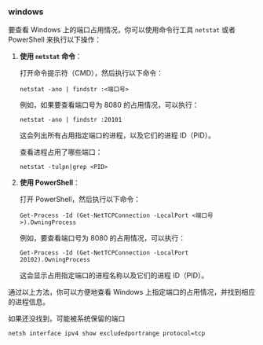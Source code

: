 ### windows

要查看 Windows 上的端口占用情况，你可以使用命令行工具 `netstat` 或者 PowerShell 来执行以下操作：

1. **使用 `netstat` 命令**：

   打开命令提示符（CMD），然后执行以下命令：

   ```
   netstat -ano | findstr :<端口号>
   ```

   例如，如果要查看端口号为 8080 的占用情况，可以执行：

   ```
   netstat -ano | findstr :20101
   ```

   这会列出所有占用指定端口的进程，以及它们的进程 ID（PID）。

   

   查看进程占用了哪些端口：

   ```shell
   netstat -tulpn|grep <PID>
   ```

   

   

   

2. **使用 PowerShell**：

   打开 PowerShell，然后执行以下命令：

   ```
   Get-Process -Id (Get-NetTCPConnection -LocalPort <端口号>).OwningProcess
   ```

   例如，要查看端口号为 8080 的占用情况，可以执行：

   ```
   Get-Process -Id (Get-NetTCPConnection -LocalPort 20102).OwningProcess
   ```

   这会显示占用指定端口的进程名称以及它们的进程 ID（PID）。

通过以上方法，你可以方便地查看 Windows 上指定端口的占用情况，并找到相应的进程信息。



如果还没找到，可能被系统保留的端口

```
netsh interface ipv4 show excludedportrange protocol=tcp
```









